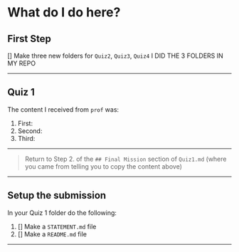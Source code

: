 # What do I do here?

## First Step

[] Make three new folders for `Quiz2`, `Quiz3`, `Quiz4`
I DID THE 3 FOLDERS IN MY REPO

---

## Quiz 1

The content I received from `prof` was:

1. First:
2. Second:
3. Third:

---
>
> Return to Step 2. of the `## Final Mission` section of `Quiz1.md` (where you came from telling you to copy the content above)
>
---

## Setup the submission

In your Quiz 1 folder do the following:

1. [] Make a `STATEMENT.md` file
2. [] Make a `README.md` file

---
